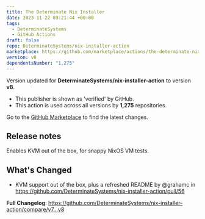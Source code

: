 ```yaml
---
title: The Determinate Nix Installer
date: 2023-11-22 03:21:44 +00:00
tags:
  - DeterminateSystems
  - GitHub Actions
draft: false
repo: DeterminateSystems/nix-installer-action
marketplace: https://github.com/marketplace/actions/the-determinate-nix-installer
version: v8
dependentsNumber: "1,275"
---
```



Version updated for **DeterminateSystems/nix-installer-action** to version **v8**.
- This publisher is shown as 'verified' by GitHub.
- This action is used across all versions by **1,275** repositories.

Go to the [GitHub Marketplace](https://github.com/marketplace/actions/the-determinate-nix-installer) to find the latest changes.

## Release notes

Enables KVM out of the box, for snappy NixOS VM tests.

## What's Changed
* KVM support out of the box, plus a refreshed README by @grahamc in https://github.com/DeterminateSystems/nix-installer-action/pull/56


**Full Changelog**: https://github.com/DeterminateSystems/nix-installer-action/compare/v7...v8
